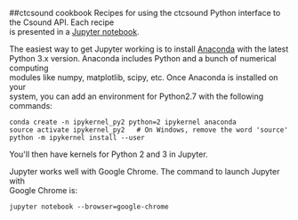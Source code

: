 ##ctcsound cookbook
Recipes for using the ctcsound Python interface to the Csound API. Each recipe  
is presented in a [Jupyter notebook](http://jupyter.org/).

The easiest way to get Jupyter working is to install [Anaconda](https://www.continuum.io/downloads) with the latest  
Python 3.x version. Anaconda includes Python and a bunch of numerical computing  
modules like numpy, matplotlib, scipy, etc. Once Anaconda is installed on your  
system, you can add an environment for Python2.7 with the following commands:

```
conda create -n ipykernel_py2 python=2 ipykernel anaconda  
source activate ipykernel_py2   # On Windows, remove the word 'source'  
python -m ipykernel install --user
```

You'll then have kernels for Python 2 and 3 in Jupyter.

Jupyter works well with Google Chrome. The command to launch Jupyter with  
Google Chrome is:  

```
jupyter notebook --browser=google-chrome  
```
